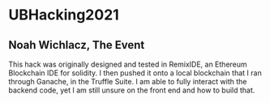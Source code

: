 # UBHacking2021

## Noah Wichlacz, The Event

This hack was originally designed and tested in RemixIDE, an Ethereum Blockchain IDE for solidity.
I then pushed it onto a local blockchain that I ran through Ganache, in the Truffle Suite.
I am able to fully interact with the backend code, yet I am still unsure on the front end and how to build that.
